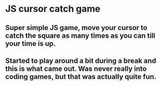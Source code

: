 # JS cursor catch game
## Super simple JS game, move your cursor to catch the square as many times as you can till your time is up.

## Started to play around a bit during a break and this is what came out. Was never really into coding games, but that was actually quite fun.